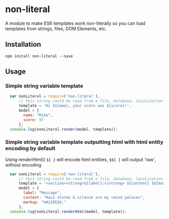 # non-literal

A module to make ES6 templates work non-literally so you can load templates from strings, files, DOM Elements, etc.

## Installation

`npm install non-literal --save`

## Usage

### Simple string variable template

```javascript
  var nonLiteral = require('non-literal'),
      // this string could be read from a file, database, localization mechanism, etc.
      template = 'Hi ${name}, your score was ${score}!',
      model = {
        name: "Mike",
        score: 97
      };
  console.log(nonLiteral.render(model, template));
```
### Simple string variable template outputting html with html entity encoding by default

Using renderHtml() `${ }` will encode html entities, `$${ }` will output 'raw', without encoding  

```javascript
  var nonLiteral = require('non-literal'),
      // this string could be read from a file, database, localization mechanism, etc.
      template = '<section><strong>${label}:</strong> ${content} $${markup}</section>',
      model = {
        label: "Message",
        content: "Rain storms & silence are my <mind palace>",
        markup: "&#128526;"
      };
  console.log(nonLiteral.renderHtml(model, template));
```
